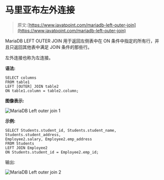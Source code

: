 # 马里亚布左外连接

> 原文:[https://www.javatpoint.com/mariadb-left-outer-join](https://www.javatpoint.com/mariadb-left-outer-join)

MariaDB LEFT OUTER JOIN 用于返回左侧表中在 ON 条件中指定的所有行，并且只返回其他表中满足 JOIN 条件的那些行。

左外连接也称为左连接。

**语法:**

```
SELECT columns
FROM table1
LEFT [OUTER] JOIN table2
ON table1.column = table2.column; 

```

**图像表示:**

![MariaDB Left outer join 1](../Images/9a9b85317e21cc4da050c0e5b2527bb4.png)

**示例:**

```
SELECT Students.student_id, Students.student_name, 
Students.student_address, 
Employee2.salary, Employee2.emp_address
FROM Students 
LEFT JOIN Employee2
ON Students.student_id = Employee2.emp_id;

```

输出:

![MariaDB Left outer join 2](../Images/bac1f70222413c61ed69b04a905399d9.png)